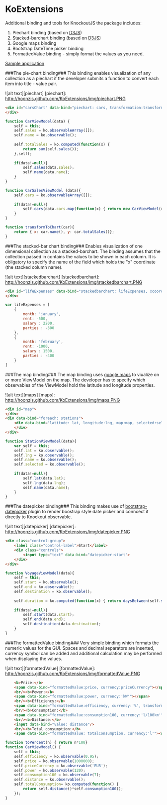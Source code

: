 KoExtensions
============

Additional binding and tools for KnockoutJS the package includes:

1. Piechart binding (based on [D3JS](http://d3js.org/))
2. Stacked-barchart binding (based on [D3JS](http://d3js.org/))
3. Google maps binding
4. Bootstrap DateTime picker binding
5. FormattedValue binding - simply format the values as you need.

[Sample application](http://hoonzis.blogspot.fr/2013/03/sample-application-ravendb-knockoutjs.html)

###The pie-chart binding###
This binding enables visualization of any collection as a piechart if the developer submits a function to convert each item into title - value pair.

![alt text][piechart]
[piechart]: http://hoonzis.github.com/KoExtensions/img/piechart.PNG

```html
<div id="carsChart" data-bind="piechart: cars, transformation:transformToChart, chartOptions:testOptions">
</div>
```
```javascript
function CarViewModel(data) {
	self = this;
	self.sales = ko.observableArray([]);
	self.name = ko.observable();
	
	self.totalSales = ko.computed(function(x) {
		return sum(self.sales());
	},self);
	
	if(data!=null){
		self.sales(data.sales);
		self.name(data.name);
	}
}

function CarSalesViewModel (data){
	self.cars = ko.observableArray([]);
	
	if(data!=null){
		self.cars(data.cars.map(function(x) { return new CarViewModel(x);}));
	}
}

function transformToChart(car){
	return { x: car.name(), y: car.totalSales()};
}
```

###The stacked-bar chart binding###
Enables visualization of one dimensional collection as a stacked-barchart. The binding assumes that the collection passed in contains the values to be shown in each column. It is obligatory to specify the name of the field which holds the "x" coordinate (the stacked column name).

![alt text][stackedbarchart]
[stackedbarchart]: http://hoonzis.github.com/KoExtensions/img/stackedbarchart.PNG

```html
<div id="lifeExpenses" data-bind="stackedbarchart: lifeExpenses, xcoord:'month'">
</div>
```
```javascript
var lifeExpenses = [
	{
		month: 'january',
		rent: -500,
		salary : 2200,
		parties : -300
	},
	{
		month: 'february',
		rent: -1000,
		salary : 1500,
		parties : -400
	}
]
```

###The map binding###
The map binding uses [google maps](https://developers.google.com/maps/documentation/javascript/) to viualize on or more ViewModel on the map. The developer has to specify which observables of the ViewModel hold the latitude and longitude properties.

![alt text][maps]
[maps]: http://hoonzis.github.com/KoExtensions/img/maps.PNG

```html
<div id="map">
</div>
<div data-bind="foreach: stations">
	<div data-bind="latitude: lat, longitude:lng, map:map, selected:selected">
	</div>
</div>
```

```javascript
function StationViewModel(data){
	var self = this;
	self.lat = ko.observable();
	self.lng = ko.observable();
	self.name = ko.observable();
	self.selected = ko.observable();
	
	if(data!=null){
		self.lat(data.lat);
		self.lng(data.lng);
		self.name(data.name);
	}
}
```

###The datepicker binding###
This binding makes use of [bootstrap-datepicker](www.eyecon.ro/bootstrap-datepicker/) plugin to render boostrap style date picker and conncect it directly to Knockout observable.

![alt text][datepicker]
[datepicker]: http://hoonzis.github.com/KoExtensions/img/datepicker.PNG

```html
<div class="control-group">
	<label class="control-label">Start</label>
	<div class="controls">
		<input type="text" data-bind="datepicker:start">
	</div>
</div>
```

```javascript
function VoyageViewModel(data){
	self = this;
	self.start = ko.observable();
	self.end = ko.observable();
	self.destination = ko.observable();
	
	self.duration = ko.computed(function(x) { return daysBetween(self.start(), self.end());},self);
	
	if(data!=null){
		self.start(data.start);
		self.end(data.end);
		self.destination(data.destination);
	}
}
```

###The formattedValue binding###
Very simple binding which formats the numeric values for the GUI. Spaces and decimal separators are inserted, currency symbol can be added and additional calculation may be performed when displaying the values.

![alt text][formattedValue]
[formattedValue]: http://hoonzis.github.com/KoExtensions/img/formattedValue.PNG

```html
	<b>Price:</b>
    <span data-bind="formattedValue:price, currency:priceCurrency"></span>
	<br/><b>Power:</b>
	<span data-bind="formattedValue:power, currency:'kW'"></span>
	<br/><b>Efficiency:</b>
	<span data-bind="formattedValue:efficiency, currency:'%', transformation:toPercent"></span>
	<br/><b>Consumption:</b>
	<span data-bind="formattedValue:consumption100, currency:'l/100km'"></span>
	<br/><b>Distance:</b>
	<input data-bind="value: distance"/>
	<br/><b>Total consumption:</b>
	<span data-bind="formattedValue: totalConsumption, currency:'l'"><span>
```

```javascript
function toPercent(n) { return n*100}
function CarViewModel() {
	self = this;
	self.efficiency = ko.observable(0.95);
	self.price = ko.observable(1000000);
	self.priceCurrency = ko.observable('EUR');
	self.power = ko.observable(120);
	self.consumption100 = ko.observable(7);
	self.distance = ko.observable();
	self.totalConsumption= ko.computed(function() {
		return self.distance()*self.consumption100();
	});
}
```
